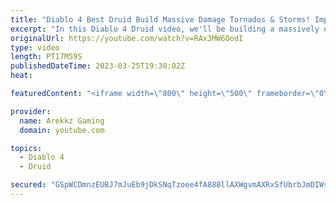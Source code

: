 ```yaml
---
title: "Diablo 4 Best Druid Build Massive Damage Tornados & Storms! Impressions, Tips, All Skills & Perks"
excerpt: "In this Diablo 4 Druid video, we'll be building a massively damage tornados and storms build to take on the hordes of enemies in ..."
originalUrl: https://youtube.com/watch?v=RAx3MW6OodI
type: video
length: PT17M59S
publishedDateTime: 2023-03-25T19:30:02Z
heat: 

featuredContent: "<iframe width=\"800\" height=\"500\" frameborder=\"0\" src=\"https://www.youtube.com/embed/RAx3MW6OodI\" allow=\"accelerometer; autoplay; encrypted-media; gyroscope; picture-in-picture\" allowfullscreen></iframe>"

provider:
  name: Arekkz Gaming
  domain: youtube.com

topics:
  - Diablo 4
  - Druid

secured: "GSpWCDmnzEUBJ7mJuEb9jDkSNqTzoee4fA888llAXWgvmAXRxSfUbrbJmDIWspSJHBhGawOGY0tWJAlrFOF6r0qmCKhXCfzc6wb6S0tmPY3BJ93eHHKNAMg/iC234qzRnzrrT5523aEM9wMlzlrpquUGILIK/DrXsp7d1hW4xKv206owuLdECzafKOv8PRxup89WsdQwUeQfrniE2tsAak3xu/lYD0uwLflqkDQPIeAMXjewB42ygT4312UOA4cEhgEZPdlU0B2d3ZUgxkjQvjllWkU919K3LZpSkjnTYuEkqGi0yGPIgcnM5n29w2LNIQWvkvoV8/Bl0rLSiVkTzb3sxoHsJ2rKG8dw9NWqAtXq4McWmCIsBBastcFf+FxT3VyOWODcNi8KbmpyhPyDlqbJGB2o2y1WSiK5UpbrFmY=;g/AyxDuPqnpsB4Er69Z5xg=="
---
```


